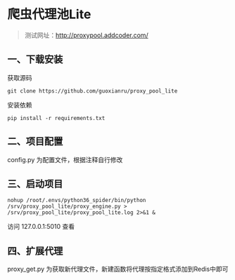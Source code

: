 # 爬虫代理池Lite

> 测试网址：http://proxypool.addcoder.com/

## 一、下载安装

获取源码

```shell
git clone https://github.com/guoxianru/proxy_pool_lite
```

安装依赖

```shell
pip install -r requirements.txt
```

## 二、项目配置

config.py 为配置文件，根据注释自行修改

## 三、启动项目

```shell
nohup /root/.envs/python36_spider/bin/python /srv/proxy_pool_lite/proxy_engine.py > /srv/proxy_pool_lite/proxy_pool_lite.log 2>&1 &
```

访问 127.0.0.1:5010 查看

## 四、扩展代理

proxy_get.py 为获取新代理文件，新建函数将代理按指定格式添加到Redis中即可
